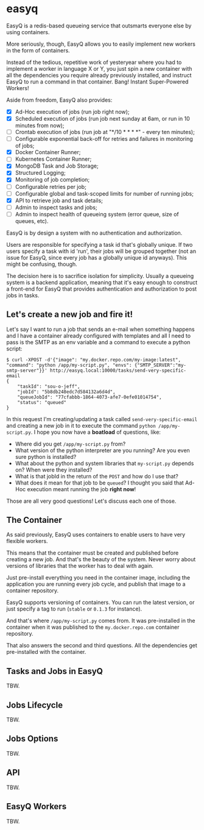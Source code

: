 # easyq

EasyQ is a redis-based queueing service that outsmarts everyone else by using containers.

More seriously, though, EasyQ allows you to easily implement new workers in the form of containers.

Instead of the tedious, repetitive work of yesteryear where you had to implement a worker in language X or Y, you just spin a new container with all the dependencies you require already previously installed, and instruct EasyQ to run a command in that container. Bang! Instant Super-Powered Workers!

Aside from freedom, EasyQ also provides:

- [x] Ad-Hoc execution of jobs (run job right now);
- [x] Scheduled execution of jobs (run job next sunday at 6am, or run in 10 minutes from now);
- [ ] Crontab execution of jobs (run job at "*/10 * * * *" - every ten minutes);
- [ ] Configurable exponential back-off for retries and failures in monitoring of jobs;
- [x] Docker Container Runner;
- [ ] Kubernetes Container Runner;
- [x] MongoDB Task and Job Storage;
- [x] Structured Logging;
- [x] Monitoring of job completion;
- [ ] Configurable retries per job;
- [ ] Configurable global and task-scoped limits for number of running jobs;
- [x] API to retrieve job and task details;
- [ ] Admin to inspect tasks and jobs;
- [ ] Admin to inspect health of queueing system (error queue, size of queues, etc).

EasyQ is by design a system with no authentication and authorization.

Users are responsible for specifying a task id that's globally unique. If two users specify a task with id 'run', their jobs will be grouped together (not an issue for EasyQ, since every job has a globally unique id anyways). This might be confusing, though.

The decision here is to sacrifice isolation for simplicity. Usually a queueing system is a backend application, meaning that it's easy enough to construct a front-end for EasyQ that provides authentication and authorization to post jobs in tasks.

## Let's create a new job and fire it!

Let's say I want to run a job that sends an e-mail when something happens and I have a container already configured with templates and all I need to pass is the SMTP as an env variable and a command to execute a python script:

```
$ curl -XPOST -d'{"image": "my.docker.repo.com/my-image:latest", "command": "python /app/my-script.py", "envs": {"SMTP_SERVER":"my-smtp-server"}}' http://easyq.local:10000/tasks/send-very-specific-email
{
    "taskId": "sou-o-jeff",
    "jobId": "5b8db248edc7d584132a6d4d",
    "queueJobId": "77cfabbb-1864-4073-afe7-0efe01014754",
    "status": "queued"
}
```

In this request I'm creating/updating a task called `send-very-specific-email` and creating a new job in it to execute the command `python /app/my-script.py`. I hope you now have a **boatload** of questions, like:

* Where did you get `/app/my-script.py` from?
* What version of the python interpreter are you running? Are you even sure python is installed?
* What about the python and system libraries that `my-script.py` depends on? When were they installed?
* What is that jobId in the return of the `POST` and how do I use that?
* What does it mean for that job to be `queued`? I thought you said that Ad-Hoc execution meant running the job **right now**!

Those are all very good questions! Let's discuss each one of those.


## The Container

As said previously, EasyQ uses containers to enable users to have very flexible workers. 

This means that the container must be created and published before creating a new job. And that's the beauty of the system. Never worry about versions of libraries that the worker has to deal with again.

Just pre-install everything you need in the container image, including the application you are running every job cycle, and publish that image to a container repository.

EasyQ supports versioning of containers. You can run the latest version, or just specify a tag to run (`stable` or `0.1.3` for instance).

And that's where `/app/my-script.py` comes from. It was pre-installed in the container when it was published to the `my.docker.repo.com` container repository.

That also answers the second and third questions. All the dependencies get pre-installed with the container.

## Tasks and Jobs in EasyQ

TBW.

## Jobs Lifecycle

TBW.

## Jobs Options

TBW.

## API

TBW.

## EasyQ Workers

TBW.
